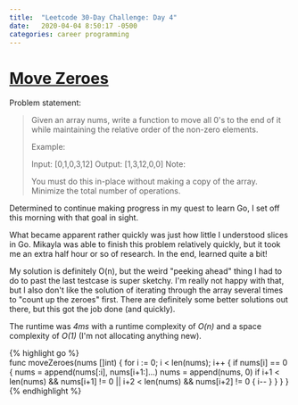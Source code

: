 ```yaml
---
title:  "Leetcode 30-Day Challenge: Day 4"
date:   2020-04-04 8:50:17 -0500
categories: career programming
---
```

# [Move Zeroes](https://leetcode.com/problems/move-zeroes/)

Problem statement:

> Given an array nums, write a function to move all 0's to the end of it while maintaining the relative order of the non-zero elements.
> 
> Example:
> 
> Input: [0,1,0,3,12]
> Output: [1,3,12,0,0]
> Note:
> 
> You must do this in-place without making a copy of the array.
> Minimize the total number of operations.

Determined to continue making progress in my quest to learn Go, I set off this morning with that goal in sight.

What became apparent rather quickly was just how little I understood slices in Go.  Mikayla was able to finish this problem relatively quickly, but it took me an extra half hour or so of research.  In the end, learned quite a bit!

My solution is definitely O(n), but the weird "peeking ahead" thing I had to do to past the last testcase is super sketchy.  I'm really not happy with that, but I also don't like the solution of iterating through the array several times to "count up the zeroes" first.  There are definitely some better solutions out there, but this got the job done (and quickly).

The runtime was *4ms* with a runtime complexity of *O(n)* and a space complexity of *O(1)* (I'm not allocating anything new).

{% highlight go %}  
func moveZeroes(nums []int)  {
    for i := 0; i < len(nums); i++ {
        if nums[i] == 0 {
            nums = append(nums[:i], nums[i+1:]...)
            nums = append(nums, 0)
            if i+1 < len(nums) && nums[i+1] != 0 || i+2 < len(nums) && nums[i+2] != 0 {
                i--
            }
        }
    }
}
{% endhighlight %}
